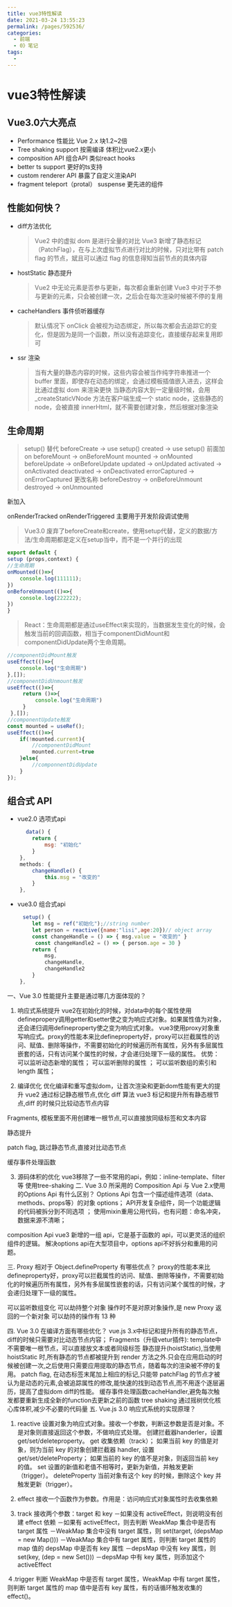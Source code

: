 ```yaml
---
title: vue3特性解读
date: 2021-03-24 13:55:23
permalink: /pages/592536/
categories:
  - 前端
  - 0》笔记
tags:
  - 
---
```


# vue3特性解读

## Vue3.0六大亮点

- Performance 性能比 Vue 2.x 块1.2~2倍
- Tree shaking support 按需编译 体积比vue2.x更小
- composition API 组合API 类似react hooks
- better ts support 更好的ts支持
- custom renderer API 暴露了自定义渲染API
- fragment teleport（protal） suspense 更先进的组件

## 性能如何快？

- diff方法优化
  > Vue2 中的虚拟 dom 是进行全量的对比
  > Vue3 新增了静态标记（PatchFlag），在与上次虚拟节点进行对比的时候，只对比带有 patch flag 的节点，斌且可以通过 flag 的信息得知当前节点的具体内容
- hostStatic 静态提升
  > Vue2 中无论元素是否参与更新，每次都会重新创建
  > Vue3 中对于不参与更新的元素，只会被创建一次，之后会在每次渲染时候被不停的复用
- cacheHandlers 事件侦听器缓存
  > 默认情况下 onClick 会被视为动态绑定，所以每次都会去追踪它的变化，但是因为是同一个函数，所以没有追踪变化，直接缓存起来复用即可
- ssr 渲染
  > 当有大量的静态内容的时候，这些内容会被当作纯字符串推进一个 buffer 里面，即使存在动态的绑定，会通过模板插值嵌入进去，这样会比通过虚拟 dom 来渲染更快
  > 当静态内容大到一定量级时候，会用 _createStaticVNode 方法在客户端生成一个 static node，这些静态的 node，会被直接 innerHtml，就不需要创建对象，然后根据对象渲染

## 生命周期

> setup() 替代
beforeCreate -> use setup()
created -> use setup()
前面加on
beforeMount -> onBeforeMount
mounted -> onMounted
beforeUpdate -> onBeforeUpdate
updated -> onUpdated
activated -> onActivated
deactivated -> onDeactivated
errorCaptured -> onErrorCaptured
更改名称
beforeDestroy -> onBeforeUnmount
destroyed -> onUnmounted

新加入

onRenderTracked
onRenderTriggered
主要用于开发阶段调试使用

> Vue3.0 废弃了beforeCreate和create，使用setup代替，定义的数据/方法/生命周期都是定义在setup当中，而不是一个并行的出现
```javascript
export default {
setup (props,context) {
//生命周期
onMounted(()=>{
    console.log(111111);
})
onBeforeUnmount(()=>{
    console.log(222222);
})
}
```

> React：生命周期都是通过useEffect来实现的，当数据发生变化的时候，会触发当前的回调函数，相当于componentDidMount和componentDidUpdate两个生命周期。
```javascript
//componentDidMount触发
useEffect(()=>{
    console.log("生命周期")
},[]);
//componentDidUnmount触发
useEffect(()=>{
     return ()=>{
         console.log("生命周期")
     }
 },[]);
//componentUpdate触发
const mounted = useRef();
useEffect(()=>{
    if(!mounted.current){
        //componentDidMount
        mounted.current=true
    }else{
        //componnentDidUpdate
    }
});
```

## 组合式 API

- vue2.0 选项式api
```javascript
      data() {
        return {
            msg: "初始化"
        }
    },
    methods: {
        changeHandle() {
            this.msg = "改变的"
        }
    },
```
- vue3.0 组合式api
```javascript
     setup() {
        let msg = ref("初始化");//string number
        let person = reactive({name:"lisi",age:20})// object array
        const changeHandle = () => { msg.value = "改变的" }
         const changeHandle2 = () => { person.age = 30 }
        return {
            msg,
            changeHandle,
            changeHandle2
        }
    },
```

一、Vue 3.0 性能提升主要是通过哪几方面体现的？
1. 响应式系统提升
vue2在初始化的时候，对data中的每个属性使用definepropery调用getter和setter使之变为响应式对象。如果属性值为对象，还会递归调用defineproperty使之变为响应式对象。
vue3使用proxy对象重写响应式。proxy的性能本来比defineproperty好，proxy可以拦截属性的访问、赋值、删除等操作，不需要初始化的时候遍历所有属性，另外有多层属性嵌套的话，只有访问某个属性的时候，才会递归处理下一级的属性。
优势：
可以监听动态新增的属性；
可以监听删除的属性 ；
可以监听数组的索引和 length 属性；

2. 编译优化
优化编译和重写虚拟dom，让首次渲染和更新dom性能有更大的提升
vue2 通过标记静态根节点,优化 diff 算法
vue3 标记和提升所有静态根节点,diff 的时候只比较动态节点内容

Fragments, 模板里面不用创建唯一根节点,可以直接放同级标签和文本内容

静态提升

patch flag, 跳过静态节点,直接对比动态节点

缓存事件处理函数

3. 源码体积的优化
vue3移除了一些不常用的api，例如：inline-template、filter等
使用tree-shaking
二. Vue 3.0 所采用的 Composition Api 与 Vue 2.x使用的Options Api 有什么区别？
Options Api
包含一个描述组件选项（data、methods、props等）的对象 options；
API开发复杂组件，同一个功能逻辑的代码被拆分到不同选项 ；
使用mixin重用公用代码，也有问题：命名冲突，数据来源不清晰；

composition Api
vue3 新增的一组 api，它是基于函数的 api，可以更灵活的组织组件的逻辑。
解决options api在大型项目中，options api不好拆分和重用的问题。

三. Proxy 相对于 Object.defineProperty 有哪些优点？
proxy的性能本来比defineproperty好，proxy可以拦截属性的访问、赋值、删除等操作，不需要初始化的时候遍历所有属性，另外有多层属性嵌套的话，只有访问某个属性的时候，才会递归处理下一级的属性。

可以监听数组变化
可以劫持整个对象
操作时不是对原对象操作,是 new Proxy 返回的一个新对象
可以劫持的操作有 13 种

四. Vue 3.0 在编译方面有哪些优化？
vue.js 3.x中标记和提升所有的静态节点，diff的时候只需要对比动态节点内容；
Fragments（升级vetur插件): template中不需要唯一根节点，可以直接放文本或者同级标签
静态提升(hoistStatic),当使用 hoistStatic 时,所有静态的节点都被提升到 render 方法之外.只会在应用启动的时候被创建一次,之后使用只需要应用提取的静态节点，随着每次的渲染被不停的复用。
patch flag, 在动态标签末尾加上相应的标记,只能带 patchFlag 的节点才被认为是动态的元素,会被追踪属性的修改,能快速的找到动态节点,而不用逐个逐层遍历，提高了虚拟dom diff的性能。
缓存事件处理函数cacheHandler,避免每次触发都要重新生成全新的function去更新之前的函数
tree shaking 通过摇树优化核心库体积,减少不必要的代码量
五. Vue.js 3.0 响应式系统的实现原理？
1. reactive
设置对象为响应式对象。接收一个参数，判断这参数是否是对象。不是对象则直接返回这个参数，不做响应式处理。
创建拦截器handerler，设置get/set/deleteproperty。
get
收集依赖（track）；
如果当前 key 的值是对象，则为当前 key 的对象创建拦截器 handler, 设置 get/set/deleteProperty；
如果当前的 key 的值不是对象，则返回当前 key 的值。
set
设置的新值和老值不相等时，更新为新值，并触发更新（trigger）。
deleteProperty
当前对象有这个 key 的时候，删除这个 key 并触发更新（trigger）。

2. effect
接收一个函数作为参数。作用是：访问响应式对象属性时去收集依赖

3. track
接收两个参数：target 和 key
－如果没有 activeEffect，则说明没有创建 effect 依赖
－如果有 activeEffect，则去判断 WeakMap 集合中是否有 target 属性
－WeakMap 集合中没有 target 属性，则 set(target, (depsMap = new Map()))
－WeakMap 集合中有 target 属性，则判断 target 属性的 map 值的 depsMap 中是否有 key 属性
－depsMap 中没有 key 属性，则 set(key, (dep = new Set()))
－depsMap 中有 key 属性，则添加这个 activeEffect

４.trigger
判断 WeakMap 中是否有 target 属性，WeakMap 中有 target 属性，则判断 target 属性的 map 值中是否有 key 属性，有的话循环触发收集的 effect()。

